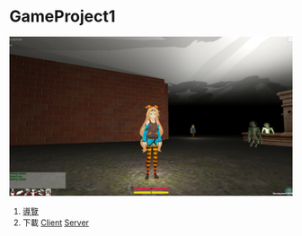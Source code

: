# GameProject1
![Image](doc/res/1565452909695.jpg)



1. [導覽](doc/guide.md)
2. 下載 [Client](https://drive.google.com/open?id=1eI8m8_l_YX-LOczTO55nBQQWHwGEUnfm) [Server](https://drive.google.com/open?id=1No51m5yv5QaXFVeQr9OEUtNLbmlR2MQw) 
